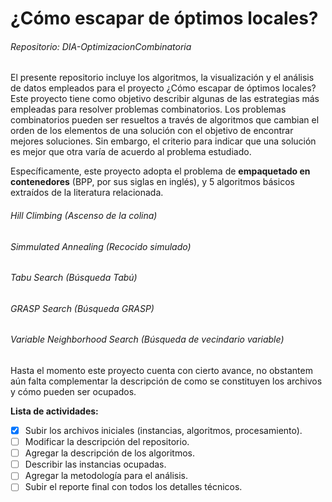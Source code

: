 # ¿Cómo escapar de óptimos locales?
###### Repositorio: DIA-OptimizacionCombinatoria

El presente repositorio incluye los algoritmos, la visualización y el análisis de datos empleados para el proyecto ¿Cómo escapar de óptimos locales? Este proyecto tiene como objetivo describir algunas de las estrategias más empleadas para resolver problemas combinatorios. Los problemas combinatorios pueden ser resueltos a través de algoritmos que cambian el orden de los elementos de  una solución con el objetivo de encontrar mejores soluciones. Sin embargo, el criterio para indicar que una solución es mejor que otra varía de acuerdo al problema estudiado.

Específicamente, este proyecto adopta el problema de **empaquetado en contenedores** (BPP, por sus siglas en inglés), y 5 algoritmos básicos extraídos de la literatura relacionada.

###### Hill Climbing (Ascenso de la colina)

###### Simmulated Annealing (Recocido simulado)

###### Tabu Search (Búsqueda Tabú)

###### GRASP Search (Búsqueda GRASP)

###### Variable Neighborhood Search (Búsqueda de vecindario variable)


Hasta el momento este proyecto cuenta con cierto avance, no obstantem aún falta complementar la descripción de como se constituyen los archivos y cómo pueden ser ocupados.

**Lista de actividades:**

- [x] Subir los archivos iniciales (instancias, algoritmos, procesamiento).
- [ ] Modificar la descripción del repositorio.
- [ ] Agregar la descripción de los algoritmos.
- [ ] Describir las instancias ocupadas.
- [ ] Agregar la metodología para el análisis.
- [ ] Subir el reporte final con todos los detalles técnicos.
